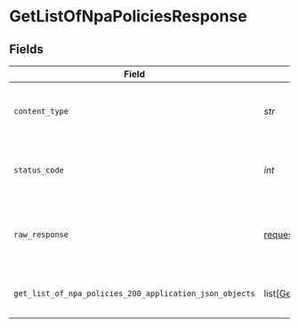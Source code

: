 # GetListOfNpaPoliciesResponse


## Fields

| Field                                                                                                             | Type                                                                                                              | Required                                                                                                          | Description                                                                                                       | Example                                                                                                           |
| ----------------------------------------------------------------------------------------------------------------- | ----------------------------------------------------------------------------------------------------------------- | ----------------------------------------------------------------------------------------------------------------- | ----------------------------------------------------------------------------------------------------------------- | ----------------------------------------------------------------------------------------------------------------- |
| `content_type`                                                                                                    | *str*                                                                                                             | :heavy_check_mark:                                                                                                | HTTP response content type for this operation                                                                     |                                                                                                                   |
| `status_code`                                                                                                     | *int*                                                                                                             | :heavy_check_mark:                                                                                                | HTTP response status code for this operation                                                                      |                                                                                                                   |
| `raw_response`                                                                                                    | [requests.Response](https://requests.readthedocs.io/en/latest/api/#requests.Response)                             | :heavy_minus_sign:                                                                                                | Raw HTTP response; suitable for custom response parsing                                                           |                                                                                                                   |
| `get_list_of_npa_policies_200_application_json_objects`                                                           | list[[GetListOfNpaPolicies200ApplicationJSON](../../models/operations/getlistofnpapolicies200applicationjson.md)] | :heavy_minus_sign:                                                                                                | successful operation                                                                                              | [object Object],[object Object]                                                                                   |
